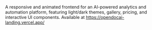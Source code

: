 A responsive and animated frontend for an AI-powered analytics and automation platform, featuring light/dark themes, gallery, pricing, and interactive UI components.
Available at https://opendocai-landing.vercel.app/
